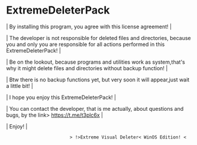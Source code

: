 # ExtremeDeleterPack
|							By installing this program, you agree with this license agreement!						       |

|	The developer is not responsible for deleted files and directories, because you and only you are responsible for all actions performed in this ExtremeDeleterPack!     |

|		Be on the lookout, because programs and utilities work as system,that's why it might delete files and directories without backup function!		       |

|					Btw there is no backup functions yet, but very soon it will appear,just wait a little bit!					       |

|								     I hope you enjoy this ExtremeDeleterPack!							      	       |

|				You can contact the developer, that is me actually, about questions and bugs, by the link> https://t.me/t3plc6x				       |

|											Enjoy!										       |


							> !>Extreme Visual Deleter< WinOS Edition! <  
